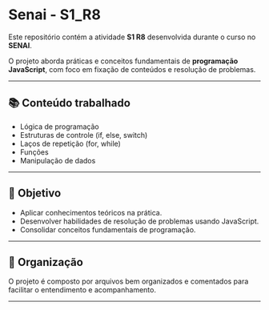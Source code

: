 # Senai - S1_R8 

Este repositório contém a atividade **S1 R8** desenvolvida durante o curso no **SENAI**.

O projeto aborda práticas e conceitos fundamentais de **programação JavaScript**, com foco em fixação de conteúdos e resolução de problemas.

---

## 📚 Conteúdo trabalhado

- Lógica de programação
- Estruturas de controle (if, else, switch)
- Laços de repetição (for, while)
- Funções
- Manipulação de dados

---

## 🚀 Objetivo

- Aplicar conhecimentos teóricos na prática.
- Desenvolver habilidades de resolução de problemas usando JavaScript.
- Consolidar conceitos fundamentais de programação.

---

## 📁 Organização

O projeto é composto por arquivos bem organizados e comentados para facilitar o entendimento e acompanhamento.

---
